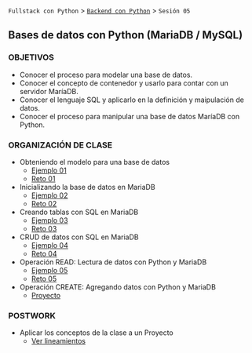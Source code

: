 `Fullstack con Python` > [`Backend con Python`](../Readme.md) > `Sesión 05`
## Bases de datos con Python (MariaDB / MySQL)

### OBJETIVOS
 - Conocer el proceso para modelar una base de datos.
 - Conocer el concepto de contenedor y usarlo para contar con un servidor MaríaDB.
 - Conocer el lenguaje SQL y aplicarlo en la definición y maipulación de datos.
 - Conocer el proceso para manipular una base de datos MaríaDB con Python.

### ORGANIZACIÓN DE CLASE

 - Obteniendo el modelo para una base de datos
   - [Ejemplo 01](Ejemplo-01)
   - [Reto 01](Reto-01)
 - Inicializando la base de datos en MariaDB
   - [Ejemplo 02](Ejemplo-02)
   - [Reto 02](Reto-02)
 - Creando tablas con SQL en MariaDB
   - [Ejemplo 03](Ejemplo-03)
   - [Reto 03](Reto-03)
 - CRUD de datos con SQL en MariaDB
   - [Ejemplo 04](Ejemplo-04)
   - [Reto 04](Reto-04)
 - Operación READ: Lectura de datos con Python y MariaDB
   - [Ejemplo 05](Ejemplo-05)
   - [Reto 05](Reto-05)
 - Operación CREATE: Agregando datos con Python y MariaDB
   - [Proyecto](Proyecto)
   
### POSTWORK
 - Aplicar los conceptos de la clase a un Proyecto
   - [Ver lineamientos](Postwork)
